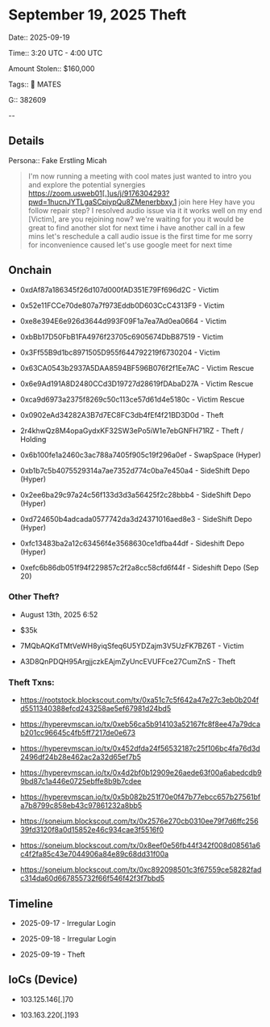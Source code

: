 # September 19, 2025 Theft

Date:: 2025-09-19

Time:: 3:20 UTC - 4:00 UTC

Amount Stolen:: $160,000

Tags:: 🔑 MATES

G:: 382609

--

## Details

Persona:: Fake Erstling Micah

> I'm now running a meeting with cool mates
> just wanted to intro you and explore the potential synergies
> https://zoom.usweb01[.]us/j/9176304293?pwd=1hucnJYTLgaSCpiypQu8ZMenerbbxy.1
> join here
> Hey
> have you follow repair step?
> I resolved audio issue via it
> it works well on my end
> [Victim], are you rejoining now?
> we're waiting for you
> it would be great to find another slot for next time
> i have another call in a few mins
> let's reschedule a call
> audio issue is the first time for me
> sorry for inconvenience caused
> let's use google meet for next time


## Onchain

- 0xdAf87a186345f26d107d000fAD351E79Ff696d2C - Victim
- 0x52e11FCCe70de807a7f973Eddb0D603CcC4313F9 - Victim
- 0xe8e394E6e926d3644d993F09F1a7ea7Ad0ea0664 - Victim
- 0xbBb17D50FbB1FA4976f23705c6905674DbB87519 - Victim
- 0x3Ff55B9d1bc8971505D955f644792219f6730204 - Victim
- 0x63CA0543b2937A5DAA8594BF596B076f2f1Ee7AC - Victim Rescue
- 0x6e9Ad191A8D2480CCd3D19727d28619fDAbaD27A - Victim Rescue
- 0xca9d6973a2375f8269c50c113ce57d61d4e5180c - Victim Rescue 

- 0x0902eAd34282A3B7d7EC8FC3db4fEf4f21BD3D0d - Theft

- 2r4khwQz8M4opaGydxKF32SW3ePo5iW1e7ebGNFH71RZ - Theft / Holding

- 0x6b100fe1a2460c3ac788a7405f905c19f296a0ef - SwapSpace (Hyper)
- 0xb1b7c5b4075529314a7ae7352d774c0ba7e450a4 - SideShift Depo (Hyper)
- 0x2ee6ba29c97a24c56f133d3d3a56425f2c28bbb4 - SideShift Depo (Hyper)
- 0xd724650b4adcada0577742da3d24371016aed8e3 - SideShift Depo (Hyper)
- 0xfc13483ba2a12c63456f4e3568630ce1dfba44df - Sideshift Depo (Hyper)

- 0xefc6b86db051f94f229857c2f2a8cc58cfd6f44f - Sideshift Depo (Sep 20)


### Other Theft?

- August 13th, 2025 6:52

- $35k

- 7MQbAQKdTMtVeWH8yiqSfeq6U5YDZajm3V5UzFK7BZ6T - Victim 

- A3D8QnPDQH95ArgjjczkEAjmZyUncEVUFFce27CumZnS - Theft


### Theft Txns:

- https://rootstock.blockscout.com/tx/0xa51c7c5f642a47e27c3eb0b204fd5511340388efcd243258ae5ef67981d24bd5

- https://hyperevmscan.io/tx/0xeb56ca5b914103a52167fc8f8ee47a79dcab201cc96645c4fb5ff7217de0e673

- https://hyperevmscan.io/tx/0x452dfda24f56532187c25f106bc4fa76d3d2496df24b28e462ac2a32d65ef7b5

- https://hyperevmscan.io/tx/0x4d2bf0b12909e26aede63f00a6abedcdb99bd87c1a446e0725ebffe8b9b7cdee

- https://hyperevmscan.io/tx/0x5b082b251f70e0f47b77ebcc657b27561bfa7b8799c858eb43c97861232a8bb5

- https://soneium.blockscout.com/tx/0x2576e270cb0310ee79f7d6ffc25639fd3120f8a0d15852e46c934cae3f5516f0

- https://soneium.blockscout.com/tx/0x8eef0e56fb44f342f008d08561a6c4f2fa85c43e7044906a84e89c68dd31f00a

- https://soneium.blockscout.com/tx/0xc892098501c3f67559ce58282fadc314da60d667855732f66f546f42f3f7bbd5


## Timeline

- 2025-09-17 - Irregular Login

- 2025-09-18 - Irregular Login

- 2025-09-19 - Theft



## IoCs (Device)

- 103.125.146[.]70

- 103.163.220[.]193